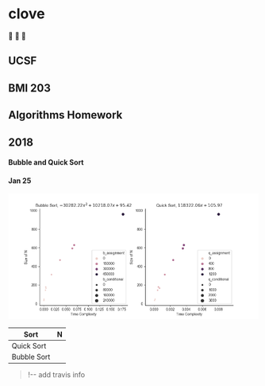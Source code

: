 # clove
:see_no_evil: :hear_no_evil: :speak_no_evil:

## UCSF
## BMI 203
## Algorithms Homework
## 2018

#### Bubble and Quick Sort
#### Jan 25

![a](/Sorting_graphs.png)

| Sort          | N             |
| ------------- |:-------------:|
| Quick Sort    |               |
| Bubble Sort   |               |






>!-- add travis info
